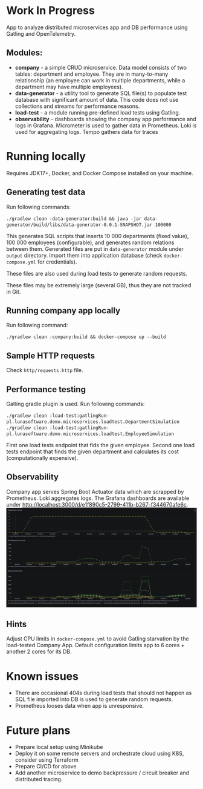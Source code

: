 # Work In Progress
App to analyze distributed microservices app and DB performance using Gatling and OpenTelemetry.

## Modules:
* **company** - a simple CRUD microservice. Data model consists of two tables: department and employee. They are in many-to-many relationship (an employee can work in multiple departments, while a department may have multiple employees).
* **data-generator** - a utility tool to generate SQL file(s) to populate test database with significant amount of data. This code does not use collections and streams for performance reasons.
* **load-test** - a module running pre-defined load tests using Gatling.
* **observability** - dashboards showing the company app performance and logs in Grafana. Micrometer is used to gather data in Prometheus. Loki is used for aggregating logs. Tempo gathers data for traces

# Running locally
Requires JDK17+, Docker, and Docker Compose installed on your machine.

## Generating test data
Run following commands:
```shell
./gradlew clean :data-generator:build && java -jar data-generator/build/libs/data-generator-0.0.1-SNAPSHOT.jar 100000
```
This generates SQL scripts that inserts 10 000 departments (fixed value), 100 000 employees (configurable), and generates random relations between them. Generated files are put in `data-generator` module under `output` directory. Import them into application database (check `docker-compose.yml` for credentials).

These files are also used during load tests to generate random requests.

These files may be extremely large (several GB), thus they are not tracked in Git.

## Running company app locally
Run following command:
```shell
./gradlew clean :company:build && docker-compose up --build
```

## Sample HTTP requests
Check `http/requests.http` file.

## Performance testing
Gatling gradle plugin is used. Run following commands:
```shell
./gradlew clean :load-test:gatlingRun-pl.lunasoftware.demo.microservices.loadtest.DepartmentSimulation
./gradlew clean :load-test:gatlingRun-pl.lunasoftware.demo.microservices.loadtest.EmployeeSimulation
```
First one load tests endpoint that fids the given employee. Second one load tests endpoint that finds the given department and calculates its cost (computationally expensive).

## Observability
Company app serves Spring Boot Actuator data which are scrapped by Prometheus. Loki aggregates logs. The Grafana dashboards are available under [http://localhost:3000/d/e1f890c5-2799-411b-b267-f344670afe6c](http://localhost:3000/d/e1f890c5-2799-411b-b267-f344670afe6c).
![](./readme-assets/img/grafana.png)

## Hints
Adjust CPU limits in `docker-compose.yml` to avoid Gatling starvation by the load-tested Company App. Default configuration limits app to 6 cores + another 2 cores for its DB.

# Known issues
* There are occasional 404s during load tests that should not happen as SQL file imported into DB is used to generate random requests.
* Prometheus looses data when app is unresponsive.

# Future plans
* Prepare local setup using Minikube
* Deploy it on some remote servers and orchestrate cloud using K8S, consider using Terraform
* Prepare CI/CD for above
* Add another microservice to demo backpressure / circuit breaker and distributed tracing.

